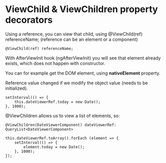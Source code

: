 # ViewChild & ViewChildren property decorators

Using a reference, you can view that child, using @ViewChild(ref) referenceName; (reference can be an element or a component)

```
@ViewChild(ref) referenceName;
```

With AfterViewInit hook (ngAfterViewInit) you will see that element already exists, which does not happen with constructor.

You can for example get the DOM element, using **nativeElement** property.

Reference value changed if we modify the object value (needs to be initialized).
```
setInterval(() => {
	this.dateViewerRef.today = new Date();
}, 1000);
```

@ViewChildren allows us to view a list of elements, so:
```
@ViewChildren(DateViewerComponent) dateViewerRef: QueryList<DateViewerComponent>

this.dateViewerRef.toArray().forEach (element => {
    setInterval(() => {
    	element.today = new Date();
    }, 1000);
});
```
